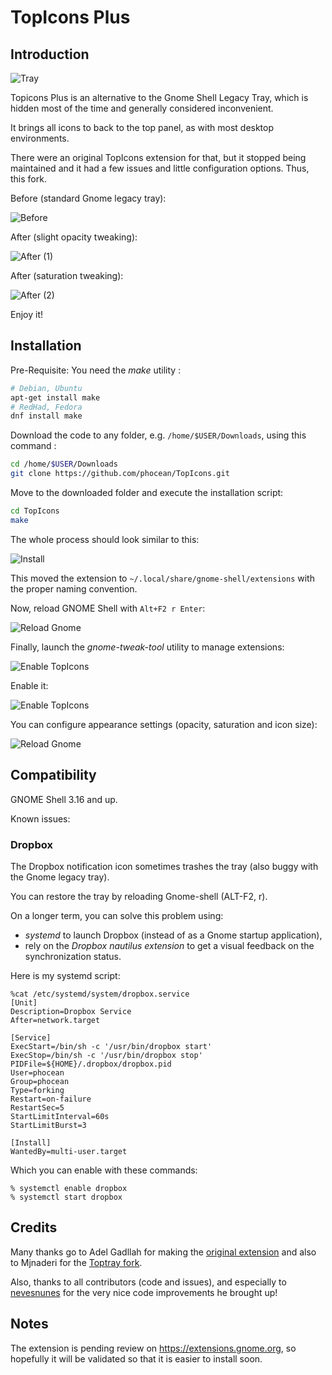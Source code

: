 # TopIcons Plus

## Introduction

![Tray](https://raw.githubusercontent.com/phocean/TopIcons/master/screenshots/screenshot.png)

Topicons Plus is an alternative to the Gnome Shell Legacy Tray, which is hidden most of the time and generally considered inconvenient.

It brings all icons to back to the top panel, as with most desktop environments.

There were an original TopIcons extension for that, but it stopped being maintained and it had a few issues and little configuration options.
Thus, this fork.

Before (standard Gnome legacy tray):

![Before](https://raw.githubusercontent.com/phocean/TopIcons/master/screenshots/before.png)

After (slight opacity tweaking):

![After (1)](https://raw.githubusercontent.com/phocean/TopIcons/master/screenshots/after_1.png)


After (saturation tweaking):

![After (2)](https://raw.githubusercontent.com/phocean/TopIcons/master/screenshots/after_2.png)


Enjoy it!


## Installation

Pre-Requisite: You need the *make* utility :

```bash
# Debian, Ubuntu
apt-get install make
# RedHad, Fedora
dnf install make
```

Download the code to any folder, e.g. <code>/home/$USER/Downloads</code>, using this command :

```bash
cd /home/$USER/Downloads
git clone https://github.com/phocean/TopIcons.git
```

Move to the downloaded folder and execute the installation script:

```bash
cd TopIcons
make
```

The whole process should look similar to this:

![Install](https://raw.githubusercontent.com/phocean/TopIcons/master/screenshots/install.png)

This moved the extension to <code>~/.local/share/gnome-shell/extensions</code> with the proper naming convention.

Now, reload GNOME Shell with <code>Alt+F2 r Enter</code>:

![Reload Gnome](https://raw.githubusercontent.com/phocean/TopIcons/master/screenshots/reload-gnome.png)

Finally, launch the *gnome-tweak-tool* utility to manage extensions:

![Enable TopIcons](https://raw.githubusercontent.com/phocean/TopIcons/master/screenshots/gnome-tweak.png)

Enable it:

![Enable TopIcons](https://raw.githubusercontent.com/phocean/TopIcons/master/screenshots/topicons-enable.png)

You can configure appearance settings (opacity, saturation and icon size):

![Reload Gnome](https://raw.githubusercontent.com/phocean/TopIcons/master/screenshots/topicons-config.png)

## Compatibility

GNOME Shell 3.16 and up.

Known issues:

### Dropbox

The Dropbox notification icon sometimes trashes the tray (also buggy with the Gnome legacy tray).

You can restore the tray by reloading Gnome-shell (ALT-F2, r).

On a longer term, you can solve this problem using:

- *systemd* to launch Dropbox (instead of as a Gnome startup application),
- rely on the *Dropbox nautilus extension* to get a visual feedback on the synchronization status.

Here is my systemd script:

```
%cat /etc/systemd/system/dropbox.service 
[Unit]
Description=Dropbox Service
After=network.target

[Service]
ExecStart=/bin/sh -c '/usr/bin/dropbox start'
ExecStop=/bin/sh -c '/usr/bin/dropbox stop'
PIDFile=${HOME}/.dropbox/dropbox.pid
User=phocean
Group=phocean
Type=forking
Restart=on-failure
RestartSec=5
StartLimitInterval=60s
StartLimitBurst=3

[Install]
WantedBy=multi-user.target
```

Which you can enable with these commands:

```
% systemctl enable dropbox
% systemctl start dropbox
```


## Credits

Many thanks go to Adel Gadllah for making the [original extension](http://94.247.144.115/repo/topicons/) and also to Mjnaderi for the [Toptray fork](https://github.com/mjnaderi/TopTray).

Also, thanks to all contributors (code and issues), and especially to [nevesnunes](https://github.com/nevesnunes) for the very nice code improvements he brought up!

## Notes

The extension is pending review on https://extensions.gnome.org, so hopefully it will be validated so that it is easier to install soon.
